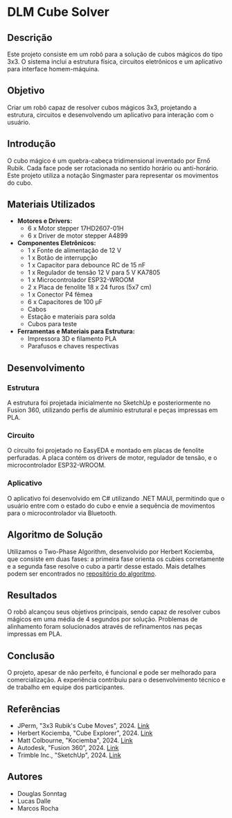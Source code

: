 # DLM Cube Solver

## Descrição
Este projeto consiste em um robô para a solução de cubos mágicos do tipo 3x3. O sistema inclui a estrutura física, circuitos eletrônicos e um aplicativo para interface homem-máquina.

## Objetivo
Criar um robô capaz de resolver cubos mágicos 3x3, projetando a estrutura, circuitos e desenvolvendo um aplicativo para interação com o usuário.

## Introdução
O cubo mágico é um quebra-cabeça tridimensional inventado por Ernő Rubik. Cada face pode ser rotacionada no sentido horário ou anti-horário. Este projeto utiliza a notação Singmaster para representar os movimentos do cubo.

## Materiais Utilizados
- **Motores e Drivers:**
  - 6 x Motor stepper 17HD2607-01H
  - 6 x Driver de motor stepper A4899
- **Componentes Eletrônicos:**
  - 1 x Fonte de alimentação de 12 V
  - 1 x Botão de interrupção
  - 1 x Capacitor para debounce RC de 15 nF
  - 1 x Regulador de tensão 12 V para 5 V KA7805
  - 1 x Microcontrolador ESP32-WROOM
  - 2 x Placa de fenolite 18 x 24 furos (5x7 cm)
  - 1 x Conector P4 fêmea
  - 6 x Capacitores de 100 μF
  - Cabos
  - Estação e materiais para solda
  - Cubos para teste
- **Ferramentas e Materiais para Estrutura:**
  - Impressora 3D e filamento PLA
  - Parafusos e chaves respectivas

## Desenvolvimento

### Estrutura
A estrutura foi projetada inicialmente no SketchUp e posteriormente no Fusion 360, utilizando perfis de alumínio estrutural e peças impressas em PLA.

### Circuito
O circuito foi projetado no EasyEDA e montado em placas de fenolite perfuradas. A placa contém os drivers de motor, regulador de tensão, e o microcontrolador ESP32-WROOM.

### Aplicativo
O aplicativo foi desenvolvido em C# utilizando .NET MAUI, permitindo que o usuário entre com o estado do cubo e envie a sequência de movimentos para o microcontrolador via Bluetooth.

## Algoritmo de Solução
Utilizamos o Two-Phase Algorithm, desenvolvido por Herbert Kociemba, que consiste em duas fases: a primeira fase orienta os cubies corretamente e a segunda fase resolve o cubo a partir desse estado. Mais detalhes podem ser encontrados no [repositório do algoritmo](https://github.com/Megalomatt/Kociemba).

## Resultados
O robô alcançou seus objetivos principais, sendo capaz de resolver cubos mágicos em uma média de 4 segundos por solução. Problemas de alinhamento foram solucionados através de refinamentos nas peças impressas em PLA.

## Conclusão
O projeto, apesar de não perfeito, é funcional e pode ser melhorado para comercialização. A experiência contribuiu para o desenvolvimento técnico e de trabalho em equipe dos participantes.

## Referências
- JPerm, "3x3 Rubik's Cube Moves", 2024. [Link](https://jperm.net/3x3/moves)
- Herbert Kociemba, "Cube Explorer", 2024. [Link](https://kociemba.org/cube.htm)
- Matt Colbourne, "Kociemba", 2024. [Link](https://github.com/Megalomatt/Kociemba)
- Autodesk, "Fusion 360", 2024. [Link](https://www.autodesk.com/products/fusion-360)
- Trimble Inc., "SketchUp", 2024. [Link](https://www.sketchup.com/pt-br)

## Autores
- Douglas Sonntag
- Lucas Dalle
- Marcos Rocha
